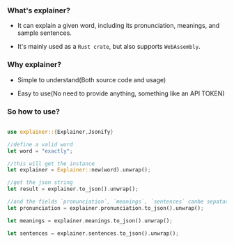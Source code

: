 ### What's explainer?

* It can explain a given word, including its pronunciation, meanings, and sample sentences.

* It's mainly used as a `Rust crate`, but also supports `WebAssembly`.

### Why explainer?

* Simple to understand(Both source code and usage)

* Easy to use(No need to provide anything, something like an API TOKEN)


### So how to use?

```rust

use explainer::{Explainer,Jsonify}

//define a valid word
let word = "exactly";

//this will get the instance
let explainer = Explainer::new(word).unwrap();

//get the json string
let result = explainer.to_json().unwrap();

//and the fields `pronunciation`, `meanings`, `sentences` canbe sepatated and serialized to json
let pronunciation = explainer.pronunciation.to_json().unwrap();

let meanings = explainer.meanings.to_json().unwrap();

let sentences = explainer.sentences.to_json().unwrap();
```
